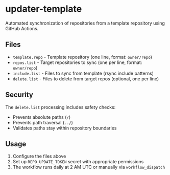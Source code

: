 # updater-template

Automated synchronization of repositories from a template repository using GitHub Actions.

## Files

- `template.repo` - Template repository (one line, format: `owner/repo`)
- `repos.list` - Target repositories to sync (one per line, format: `owner/repo`)
- `include.list` - Files to sync from template (rsync include patterns)
- `delete.list` - Files to delete from target repos (optional, one per line)

## Security

The `delete.list` processing includes safety checks:
- Prevents absolute paths (`/`)
- Prevents path traversal (`../`)
- Validates paths stay within repository boundaries

## Usage

1. Configure the files above
2. Set up `REPO_UPDATE_TOKEN` secret with appropriate permissions
3. The workflow runs daily at 2 AM UTC or manually via `workflow_dispatch`
